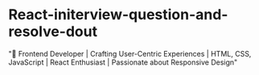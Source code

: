 # React-initerview-question-and-resolve-dout

"🚀 Frontend Developer | Crafting User-Centric Experiences | HTML, CSS, JavaScript | React Enthusiast | Passionate about Responsive Design"
